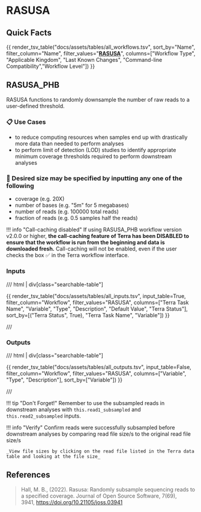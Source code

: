 # RASUSA

## Quick Facts

{{ render_tsv_table("docs/assets/tables/all_workflows.tsv", sort_by="Name", filter_column="Name", filter_values="[**RASUSA**](../workflows/standalone/rasusa.md)", columns=["Workflow Type", "Applicable Kingdom", "Last Known Changes", "Command-line Compatibility","Workflow Level"]) }}

## RASUSA_PHB

RASUSA functions to randomly downsample the number of raw reads to a user-defined threshold.

### 📋 Use Cases

- to reduce computing resources when samples end up with drastically more data than needed to perform analyses
- to perform limit of detection (LOD) studies to identify appropriate minimum coverage thresholds required to perform downstream analyses

### 🔧 Desired size may be specified by inputting any one of the following

- coverage (e.g. 20X)
- number of bases (e.g. "5m" for 5 megabases)
- number of reads (e.g. 100000 total reads)
- fraction of reads (e.g. 0.5 samples half the reads)

!!! info "Call-caching disabled"
    If using RASUSA_PHB workflow version v2.0.0 or higher, **the call-caching feature of Terra has been DISABLED to ensure that the workflow is run from the beginning and data is downloaded fresh.** Call-caching will not be enabled, even if the user checks the box ✅ in the Terra workflow interface.

### Inputs

/// html | div[class="searchable-table"]

{{ render_tsv_table("docs/assets/tables/all_inputs.tsv", input_table=True, filter_column="Workflow", filter_values="RASUSA", columns=["Terra Task Name", "Variable", "Type", "Description", "Default Value", "Terra Status"], sort_by=[("Terra Status", True), "Terra Task Name", "Variable"]) }}

///

### Outputs

/// html | div[class="searchable-table"]

{{ render_tsv_table("docs/assets/tables/all_outputs.tsv", input_table=False, filter_column="Workflow", filter_values="RASUSA", columns=["Variable", "Type", "Description"], sort_by=["Variable"]) }}

///

!!! tip "Don't Forget!"
    Remember to use the subsampled reads in downstream analyses with `this.read1_subsampled` and `this.read2_subsampled` inputs.

!!! info "Verify"
    Confirm reads were successfully subsampled before downstream analyses by comparing read file size/s to the original read file size/s

    _View file sizes by clicking on the read file listed in the Terra data table and looking at the file size_

## References

> Hall, M. B., (2022). Rasusa: Randomly subsample sequencing reads to a specified coverage. Journal of Open Source Software, 7(69), 3941, <https://doi.org/10.21105/joss.03941>
